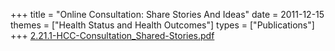 +++
title = "Online Consultation: Share Stories And Ideas"
date = 2011-12-15
themes = ["Health Status and Health Outcomes"]
types = ["Publications"]
+++
[2.21.1-HCC-Consultation_Shared-Stories.pdf](/files/2.21.1-HCC-Consultation_Shared-Stories.pdf)
